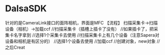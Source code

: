 # DalsaSDK
针对的是CameraLink接口的面阵相机，界面是MFC
【流程】
扫描采集卡→扫描设备（相机）→加载ccf
//扫描采集卡（插槽上插卡了没有）
//如果插卡了，把采集卡名字拿到
//选择1个采集卡去使用
//扫描采集卡上有几个设备（注意Sapera对设备和相机是有区分的）
//选择1个设备去使用
//加载ccf
//创建对象，new对象
//之后Creat
